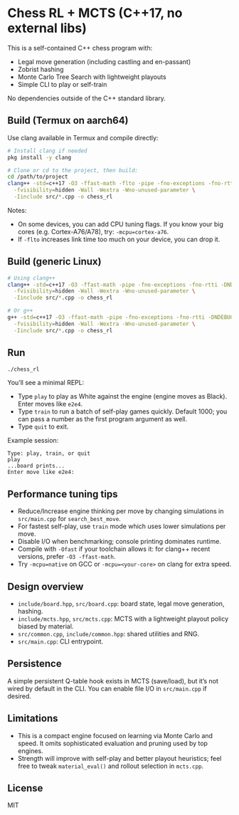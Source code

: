 # Chess RL + MCTS (C++17, no external libs)

This is a self-contained C++ chess program with:
- Legal move generation (including castling and en-passant)
- Zobrist hashing
- Monte Carlo Tree Search with lightweight playouts
- Simple CLI to play or self-train

No dependencies outside of the C++ standard library.

## Build (Termux on aarch64)

Use clang available in Termux and compile directly:

```bash
# Install clang if needed
pkg install -y clang

# Clone or cd to the project, then build:
cd /path/to/project
clang++ -std=c++17 -O3 -ffast-math -flto -pipe -fno-exceptions -fno-rtti -DNDEBUG \
  -fvisibility=hidden -Wall -Wextra -Wno-unused-parameter \
  -Iinclude src/*.cpp -o chess_rl
```

Notes:
- On some devices, you can add CPU tuning flags. If you know your big cores (e.g. Cortex-A76/A78), try: `-mcpu=cortex-a76`.
- If `-flto` increases link time too much on your device, you can drop it.

## Build (generic Linux)

```bash
# Using clang++
clang++ -std=c++17 -O3 -ffast-math -pipe -fno-exceptions -fno-rtti -DNDEBUG \
  -fvisibility=hidden -Wall -Wextra -Wno-unused-parameter \
  -Iinclude src/*.cpp -o chess_rl

# Or g++
g++ -std=c++17 -O3 -ffast-math -pipe -fno-exceptions -fno-rtti -DNDEBUG \
  -fvisibility=hidden -Wall -Wextra -Wno-unused-parameter \
  -Iinclude src/*.cpp -o chess_rl
```

## Run

```bash
./chess_rl
```

You’ll see a minimal REPL:
- Type `play` to play as White against the engine (engine moves as Black). Enter moves like `e2e4`.
- Type `train` to run a batch of self-play games quickly. Default 1000; you can pass a number as the first program argument as well.
- Type `quit` to exit.

Example session:

```text
Type: play, train, or quit
play
...board prints...
Enter move like e2e4:
```

## Performance tuning tips
- Reduce/Increase engine thinking per move by changing simulations in `src/main.cpp` for `search_best_move`.
- For fastest self-play, use `train` mode which uses lower simulations per move.
- Disable I/O when benchmarking; console printing dominates runtime.
- Compile with `-Ofast` if your toolchain allows it: for clang++ recent versions, prefer `-O3 -ffast-math`.
- Try `-mcpu=native` on GCC or `-mcpu=<your-core>` on clang for extra speed.

## Design overview
- `include/board.hpp`, `src/board.cpp`: board state, legal move generation, hashing.
- `include/mcts.hpp`, `src/mcts.cpp`: MCTS with a lightweight playout policy biased by material.
- `src/common.cpp`, `include/common.hpp`: shared utilities and RNG.
- `src/main.cpp`: CLI entrypoint.

## Persistence
A simple persistent Q-table hook exists in MCTS (save/load), but it’s not wired by default in the CLI. You can enable file I/O in `src/main.cpp` if desired.

## Limitations
- This is a compact engine focused on learning via Monte Carlo and speed. It omits sophisticated evaluation and pruning used by top engines.
- Strength will improve with self-play and better playout heuristics; feel free to tweak `material_eval()` and rollout selection in `mcts.cpp`.

## License
MIT